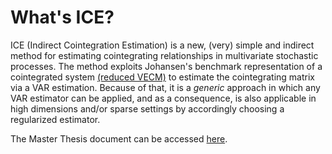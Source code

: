 # What's ICE?

ICE (Indirect Cointegration Estimation) is a new, (very) simple and indirect method for estimating cointegrating relationships in multivariate stochastic processes. The method exploits Johansen's benchmark representation of a cointegrated system [(reduced VECM)](https://www.sciencedirect.com/science/article/pii/0165188988900413) to estimate the cointegrating matrix via a VAR estimation. Because of that, it is a *generic* approach in which any VAR estimator can be applied, and as a consequence, is also applicable in high dimensions and/or sparse settings by accordingly choosing a regularized estimator.

The Master Thesis document can be accessed [here](https://jonkq.github.io/research.html).
